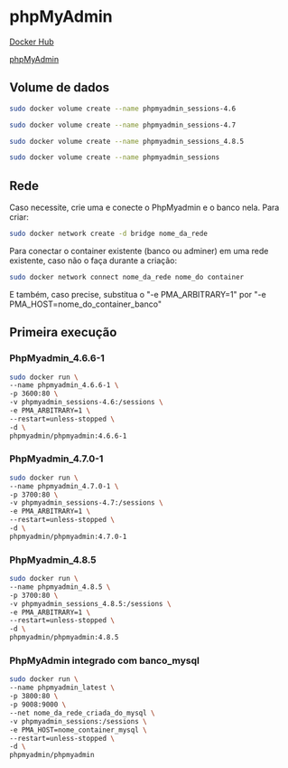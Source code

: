# phpMyAdmin

[Docker Hub](https://hub.docker.com/r/phpmyadmin/phpmyadmin/)

[phpMyAdmin](https://www.phpmyadmin.net/)

## Volume de dados

```sh
sudo docker volume create --name phpmyadmin_sessions-4.6

sudo docker volume create --name phpmyadmin_sessions-4.7

sudo docker volume create --name phpmyadmin_sessions_4.8.5

sudo docker volume create --name phpmyadmin_sessions
```

## Rede

Caso necessite, crie uma e conecte o PhpMyadmin e o banco nela.
Para criar:
```sh
sudo docker network create -d bridge nome_da_rede
```
Para conectar o container existente (banco ou adminer) em uma rede existente, caso não o faça durante a criação:
```sh
sudo docker network connect nome_da_rede nome_do container
```
E também, caso precise, substitua o "-e PMA_ARBITRARY=1" por "-e PMA_HOST=nome_do_container_banco"

## Primeira execução

### PhpMyadmin_4.6.6-1
```sh
sudo docker run \
--name phpmyadmin_4.6.6-1 \
-p 3600:80 \
-v phpmyadmin_sessions-4.6:/sessions \
-e PMA_ARBITRARY=1 \
--restart=unless-stopped \
-d \
phpmyadmin/phpmyadmin:4.6.6-1
```

### PhpMyadmin_4.7.0-1
```sh
sudo docker run \
--name phpmyadmin_4.7.0-1 \
-p 3700:80 \
-v phpmyadmin_sessions-4.7:/sessions \
-e PMA_ARBITRARY=1 \
--restart=unless-stopped \
-d \
phpmyadmin/phpmyadmin:4.7.0-1
```

### PhpMyadmin_4.8.5
```sh
sudo docker run \
--name phpmyadmin_4.8.5 \
-p 3700:80 \
-v phpmyadmin_sessions_4.8.5:/sessions \
-e PMA_ARBITRARY=1 \
--restart=unless-stopped \
-d \
phpmyadmin/phpmyadmin:4.8.5
```

### PhpMyAdmin integrado com banco_mysql
```sh
sudo docker run \
--name phpmyadmin_latest \
-p 3800:80 \
-p 9008:9000 \
--net nome_da_rede_criada_do_mysql \
-v phpmyadmin_sessions:/sessions \
-e PMA_HOST=nome_container_mysql \
--restart=unless-stopped \
-d \
phpmyadmin/phpmyadmin
```
